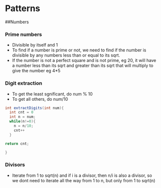 # Patterns

##Numbers

### Prime numbers
- Divisible by itself and 1
- To find if a number is prime or not, we need to find if the number is divisible by any numbers less than or equal to its sqrt.
- If the number is not a perfect square and is not prime, eg 20, it will have a number less than its sqrt and greater than its sqrt that will multiply to give the number eg 4*5



### Digit extraction
- To get the least sgnificant, do num % 10
- To get all others, do num/10
```java
int extractDigits(int num){
  int cnt = 0
  int n = num;
  while(n!=0){
    n = n/10;
    cnt++
  }

return cnt;

}
```

### Divisors
- Iterate from 1 to sqrt(n) and if i is a divisor, then n/i is also a divisor, so we dont need to iterate all the way from 1 to n, but only from 1 to sqrt(n)

